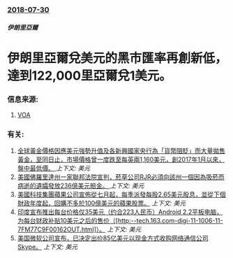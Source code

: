 ### [2018-07-30](/zh/news/2018/07/30/index.md)

##### 伊朗里亞爾
# 伊朗里亞爾兌美元的黑市匯率再創新低，達到122,000里亞爾兌1美元。 




### 信息来源:

1. [VOA](https://www.voanews.com/a/in-iran-economic-worries-grow-as-new-us-sanctions-loom/4505911.html)

### 有关:

1. [全球黃金價格因應美元強勢升值及各新興國家央行為「貨幣阻貶」而大量拋售黃金，至同日止，市場價格曾一度跌至每英兩1,160美元，創2017年1月以來，盤中最低價。 ](/zh/news/2018/08/16/全球黃金價格因應美元強勢升值及各新興國家央行為-貨幣阻貶-而大量拋售黃金-至同日止-市場價格曾一度跌至每英兩1160美.md) _上下文: 美元_
2. [ 美國佛羅里達州一家聯邦法院宣判，菸草公司RJR必須向該州一個因為吸菸而病逝的遺孀發放236億美元賠金。 ](/zh/news/2014/07/19/美國佛羅里達州一家聯邦法院宣判-菸草公司RJR必須向該州一個因為吸菸而病逝的遺孀發放236億美元賠金.md) _上下文: 美元_
3. [美國科技集團蘋果公司宣佈從七月起，每季派發每股2.65美元股息，並從下個財政年度起，回購不多於100億美元的蘋果股票。](/zh/news/2012/03/19/美國科技集團蘋果公司宣佈從七月起-每季派發每股265美元股息-並從下個財政年度起-回購不多於100億美元的蘋果股票.md) _上下文: 美元_
4. [ 印度宣布推出每台价格仅35美元（约合223人民币）Android 2.2平板电脑，为每台财政补贴10美元之后的售价（[http:--tech.163.com-digi-11-1006-11-7FM77C9F00162OUT.html]）。](/zh/news/2011/10/5/印度宣布推出每台价格仅35美元-约合223人民币-Android-22平板电脑-为每台财政补贴10美元之后的售价.md) _上下文: 美元_
5. [美国微软公司宣布，已决定出价85亿美元以现金方式收购网络通信公司Skype。](/zh/news/2011/05/10/美国微软公司宣布-已决定出价85亿美元以现金方式收购网络通信公司Skype.md) _上下文: 美元_
